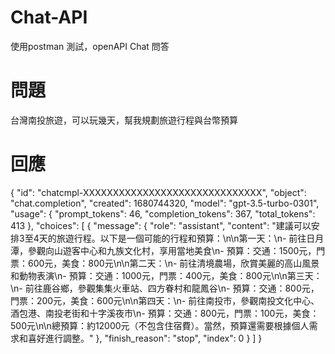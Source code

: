 # Chat-API
使用postman 測試，openAPI Chat 問答

# 問題
台灣南投旅遊，可以玩幾天，幫我規劃旅遊行程與台幣預算

# 回應
{
    "id": "chatcmpl-XXXXXXXXXXXXXXXXXXXXXXXXXXXXXX",
    "object": "chat.completion",
    "created": 1680744320,
    "model": "gpt-3.5-turbo-0301",
    "usage": {
        "prompt_tokens": 46,
        "completion_tokens": 367,
        "total_tokens": 413
    },
    "choices": [
        {
            "message": {
                "role": "assistant",
                "content": "建議可以安排3至4天的旅遊行程。以下是一個可能的行程和預算：\n\n第一天：\n- 前往日月潭，參觀向山遊客中心和九族文化村，享用當地美食\n- 預算：交通：1500元，門票：600元，美食：800元\n\n第二天：\n- 前往清境農場，欣賞美麗的高山風景和動物表演\n- 預算：交通：1000元，門票：400元，美食：800元\n\n第三天：\n- 前往鹿谷鄉，參觀集集火車站、四方眷村和龍鳳谷\n- 預算：交通：800元，門票：200元，美食：600元\n\n第四天：\n- 前往南投市，參觀南投文化中心、酒包港、南投老街和十字溪夜市\n- 預算：交通：800元，門票：100元，美食：500元\n\n總預算：約12000元（不包含住宿費）。當然，預算還需要根據個人需求和喜好進行調整。"
            },
            "finish_reason": "stop",
            "index": 0
        }
    ]
}
